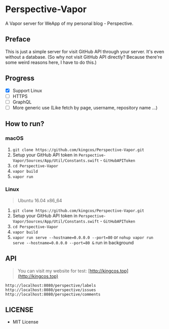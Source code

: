 # Perspective-Vapor

A Vapor server for WeApp of my personal blog - Perspective.

## Preface

This is just a simple server for visit GitHub API through your server. It's even without a database. (So why not visit GitHub API directly? Because there're some weird reasons here, I have to do this.)

## Progress

- [x] Support Linux
- [ ] HTTPS
- [ ] GraphQL
- [ ] More generic use (Like fetch by page, username, repository name ...)

## How to run?

### macOS

1. `git clone https://github.com/kingcos/Perspective-Vapor.git`
2. Setup your GitHub API token in `Perspective-Vapor/Sources/App/Util/Constants.swift` - `GitHubAPIToken`
3. `cd Perspective-Vapor`
4. `vapor build`
5. `vapor run`

### Linux

> Ubuntu 16.04 x86_64

1. `git clone https://github.com/kingcos/Perspective-Vapor.git`
2. Setup your GitHub API token in `Perspective-Vapor/Sources/App/Util/Constants.swift` - `GitHubAPIToken`
3. `cd Perspective-Vapor`
4. `vapor build`
5. `vapor run serve --hostname=0.0.0.0 --port=80` or `nohup vapor run serve --hostname=0.0.0.0 --port=80 &` run in background

## API

> You can visit my website for test: [http://kingcos.top](http://kingcos.top)

```
http://localhost:8080/perspective/labels
http://localhost:8080/perspective/issues
http://localhost:8080/perspective/comments
```

## LICENSE

- MIT License
